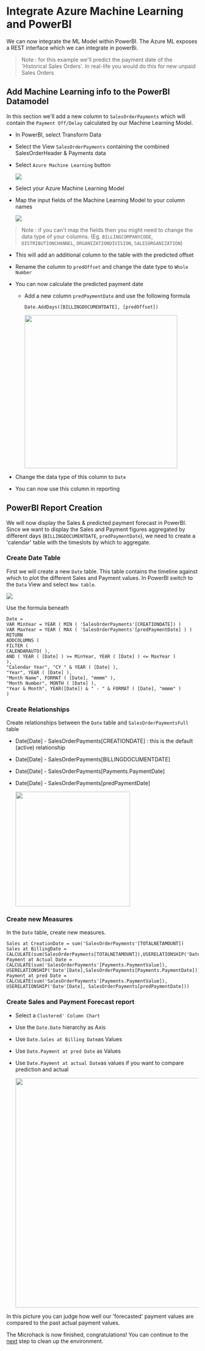 # Integrate Azure Machine Learning and PowerBI

We can now integrate the ML Model within PowerBI. The Azure ML exposes a REST interface which we can integrate in powerBi.
> Note : for this example we'll predict the payment date of the 'Historical Sales Orders'. In real-life you would do this for new unpaid Sales Orders

## Add Machine Learning info to the PowerBI Datamodel
In this section we'll add a new column to `SalesOrderPayments` which will contain the `Payment Off/Delay` calculated by our Machine Learning Model. 

* In PowerBI, select Transform Data
* Select the View `SalesOrderPayments` containing the combined SalesOrderHeader & Payments data
* Select `Azure Machine Learning` button

    <img src="images/aml/pbiAzMLIcon.jpg">

* Select your Azure Machine Learning Model
* Map the input fields of the Machine Learning Model to your column names

    <img src="images/aml/pbiMLMapping.jpg">

> Note : if you can't map the fields then you might need to change the data type of your columns. (Eg. `BILLINGCOMPANYCODE`, `DISTRIBUTIONCHANNEL`, `ORGANIZATIONDIVISION`, `SALESORGANIZATION`)

* This will add an additional column to the table with the predicted offset

* Rename the column to `predOffset` and change the date type to `Whole Number`

* You can now calculate the predicted payment date
    * Add a new column `predPaymentDate` and use the following formula

        ```
        Date.AddDays([BILLINGDOCUMENTDATE], [predOffset])
        ```

        <img src="images/aml/pbiMLPredPaymentDateColumn.jpg" height=400>

* Change the data type of this column to `Date`

* You can now use this column in reporting

## PowerBI Report Creation
We will now display the Sales & predicted payment forecast in PowerBI. Since we want to display the Sales and Payment figures aggregated by different days (`BILLINGDOCUMENTDATE`, `predPaymentDate`), we need to create a 'calendar' table with the timeslots by which to aggregate.

### Create Date Table
First we will create a new `Date` table. This table contains the timeline against which to plot the different Sales and Payment values.
In PowerBI switch to the `Data` View and select `New table`.

<img src="images/aml/newDateTable.jpg">

Use the formula beneath

```
Date = 
VAR MinYear = YEAR ( MIN ( 'SalesOrderPayments'[CREATIONDATE]) )
VAR MaxYear = YEAR ( MAX ( 'SalesOrderPayments'[predPaymentDate] ) )
RETURN
ADDCOLUMNS (
FILTER (
CALENDARAUTO( ),
AND ( YEAR ( [Date] ) >= MinYear, YEAR ( [Date] ) <= MaxYear )
),
"Calendar Year", "CY " & YEAR ( [Date] ),
"Year", YEAR ( [Date] ),
"Month Name", FORMAT ( [Date], "mmmm" ),
"Month Number", MONTH ( [Date] ),
"Year & Month", YEAR([Date]) & " - " & FORMAT ( [Date], "mmmm" )
)
```

### Create Relationships
Create relationships between the `Date` table and `SalesOrderPaymentsFull` table
* Date[Date] - SalesOrderPayments[CREATIONDATE] : this is the default (active) relationship
* Date[Date] - SalesOrderPayments[BILLINGDOCUMENTDATE]
* Date[Date] - SalesOrderPayments[Payments.PaymentDate]
* Date[Date] - SalesOrderPayments[predPaymentDate]

    <img src="images/aml/dateRelationships.jpg" height=300>

### Create new Measures
In the `Date` table, create new measures. 

```
Sales at CreationDate = sum('SalesOrderPayments'[TOTALNETAMOUNT])
Sales at BillingDate = CALCULATE(sum(SalesOrderPayments[TOTALNETAMOUNT]),USERELATIONSHIP('Date'[Date],SalesOrderPayments[BILLINGDOCUMENTDATE]))
Payment at Actual Date = CALCULATE(sum('SalesOrderPayments'[Payments.PaymentValue]), USERELATIONSHIP('Date'[Date],SalesOrderPayments[Payments.PaymentDate]))
Payment at pred Date = CALCULATE(sum('SalesOrderPayments'[Payments.PaymentValue]), USERELATIONSHIP('Date'[Date], SalesOrderPayments[predPaymentDate]))
```

### Create Sales and Payment Forecast report

* Select a `Clustered' Column Chart`
* Use the `Date.Date` hierarchy as Axis
* Use `Date.Sales at Billing Date`as Values
* Use `Date.Payment at pred Date` as Values
* Use `Date.Payment at actual Date`as values if you want to compare prediction and actual

    <img src="images/aml/SalesPaymentForecast.jpg" height=600>

In this picture you can judge how well our 'forecasted' payment values are compared to the past actual payment values.

The Microhack is now finished, congratulations! You can continue to the [next](CleanEnvironment.md) step to clean up the environment.
